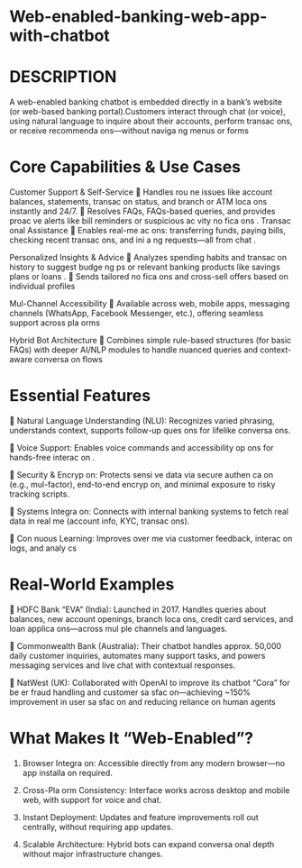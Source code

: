 # Web-enabled-banking-web-app-with-chatbot

# DESCRIPTION

A web-enabled banking chatbot is embedded directly in a bank’s website (or web-based banking portal).Customers interact through chat (or voice), using
natural language to inquire about their accounts, perform transac ons, or
receive recommenda ons—without naviga ng menus or forms

# Core Capabilities & Use Cases 

 Customer Support & Self-Service 
 Handles rou ne issues like account balances, statements, transac on 
status, and branch or ATM loca ons instantly and 24/7. 
 Resolves FAQs, FAQs-based queries, and provides proac ve alerts like 
bill reminders or suspicious ac vity no fica ons . 
 Transac onal Assistance 
 Enables real-me ac ons: transferring funds, paying bills, checking 
recent transac ons, and ini a ng requests—all from chat . 

 Personalized Insights & Advice 
 Analyzes spending habits and transac on history to suggest budge ng 
ps or relevant banking products like savings plans or loans . 
 Sends tailored no fica ons and cross-sell offers based on individual 
profiles  

 Mul-Channel Accessibility 
 Available across web, mobile apps, messaging channels (WhatsApp, 
Facebook Messenger, etc.), offering seamless support across pla orms  

 Hybrid Bot Architecture 
 Combines simple rule-based structures (for basic FAQs) with deeper 
AI/NLP modules to handle nuanced queries and context-aware 
conversa on flows 

# Essential Features 

 Natural Language Understanding (NLU): Recognizes varied phrasing, 
understands context, supports follow-up ques ons for lifelike 
conversa ons. 

 Voice Support: Enables voice commands and accessibility op ons for 
hands-free interac on . 

 Security & Encryp on: Protects sensi ve data via secure authen ca on 
(e.g., mul-factor), end-to-end encryp on, and minimal exposure to 
risky tracking scripts.

 Systems Integra on: Connects with internal banking systems to fetch 
real data in real me (account info, KYC, transac ons). 

 Con nuous Learning: Improves over me via customer feedback, 
interac on logs, and analy cs

# Real-World Examples 

 HDFC Bank “EVA” (India): Launched in 2017. Handles queries about 
balances, new account openings, branch loca ons, credit card services, 
and loan applica ons—across mul ple channels and languages. 

 Commonwealth Bank (Australia): Their chatbot handles approx. 50,000 
daily customer inquiries, automates many support tasks, and powers 
messaging services and live chat with contextual responses.

 NatWest (UK): Collaborated with OpenAI to improve its chatbot “Cora” 
for be er fraud handling and customer sa sfac on—achieving ~150% 
improvement in user sa sfac on and reducing reliance on human agents

# What Makes It “Web-Enabled”? 

1. Browser Integra on: Accessible directly from any modern browser—no 
app installa on required.

3. Cross-Pla orm Consistency: Interface works across desktop and mobile 
web, with support for voice and chat.

5. Instant Deployment: Updates and feature improvements roll out 
centrally, without requiring app updates.

7. Scalable Architecture: Hybrid bots can expand conversa onal depth 
without major infrastructure changes.
